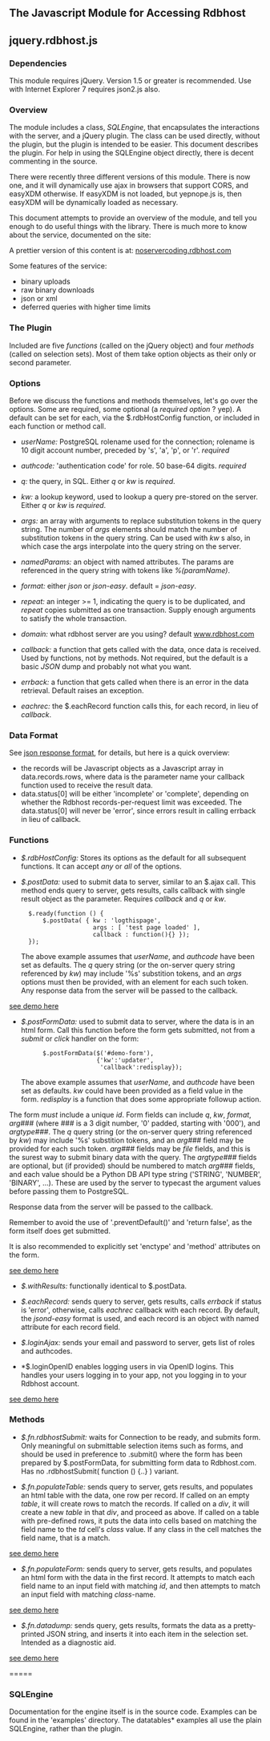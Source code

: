 ﻿
## The Javascript Module for Accessing Rdbhost
## jquery.rdbhost.js ##

### Dependencies ###
This module requires jQuery.  Version 1.5 or greater is recommended.
Use with Internet Explorer 7 requires json2.js also.

### Overview ###
The module includes a class, *SQLEngine*, that encapsulates the interactions with the server, and a
jQuery plugin.  The class can be used directly, without the plugin, but the plugin is intended to be easier. This document describes the plugin.  For help in using the SQLEngine object directly, there is decent commenting in the source.

There were recently three different versions of this module.  There is now one, and it will dynamically use ajax in browsers that support CORS, and easyXDM otherwise.  If easyXDM is not loaded, but yepnope.js is, then easyXDM will be dynamically loaded as necessary.

This document attempts to provide an overview of the module, and tell you enough to do useful things with the library.  There is much more to know about the service, documented on the site:

A prettier version of this content is at: [noservercoding.rdbhost.com](http://noservercoding.rdbhost.com)

Some features of the service:

* binary uploads
* raw binary downloads
* json or xml
* deferred queries with higher time limits


### The Plugin ###
Included are five _functions_ (called on the jQuery object) and four _methods_ (called on selection sets).  Most of them take option objects as their only or second parameter.

### Options ###
Before we discuss the functions and methods themselves, let's go over the options.  Some are required, some optional (a _required_ _option_ ? yep).  A default can be set for each, via the $.rdbHostConfig function, or included in each function or method call.

* *userName:* PostgreSQL rolename used for the connection; rolename is 10 digit account number, preceded by 's', 'a', 'p', or 'r'. *required*

* *authcode:* 'authentication code' for role.  50 base-64 digits. *required*

* *q:* the query, in SQL.  Either _q_ or _kw_ is *required*.

* *kw:* a lookup keyword, used to lookup a query pre-stored on the server.  Either _q_ or _kw_ is *required*.

* *args:* an array with arguments to replace substitution tokens in the query string.  The number of _args_ elements should match the number of substitution tokens in the query string.  Can be used with _kw_ s also, in which case the args interpolate into the query string on the server.

* *namedParams:* an object with named attributes.  The params are referenced in the query string with tokens like _%(paramName)_.

* *format:* either _json_ or _json-easy_. default = _json-easy_.

* *repeat:* an integer >= 1, indicating the query is to be duplicated, and _repeat_ copies submitted as one transaction.  Supply enough arguments to satisfy the whole transaction.

* *domain:* what rdbhost server are you using?  default www.rdbhost.com

* *callback:* a function that gets called with the data, once data is received.  Used by functions, not by methods.
Not required, but the default is a basic _*JSON*_ dump and probably not what you want.

* *errback:* a function that gets called when there is an error in the data retrieval.  Default raises an exception.

* *eachrec:* the $.eachRecord function calls this, for each record, in lieu of _callback_.


### Data Format ###

See [json response format](http://www.rdbhost.com/result-formats.html), for details, but here is a quick overview:

* the records will be Javascript objects as a Javascript array in data.records.rows, where data is the parameter name your callback function used to receive the result data.
* data.status[0] will be either 'incomplete' or 'complete', depending on whether the Rdbhost records-per-request limit was exceeded.  The data.status[0] will never be 'error', since errors result in calling errback in lieu of callback.


### Functions ###

* *$.rdbHostConfig:* Stores its options as the default for all subsequent functions. It can accept *any* or *all* of the options.

* *$.postData:* used to submit data to server, similar to an $.ajax call.  This method ends query to server, gets results, calls callback with single result object as the parameter.
Requires _callback_ and _q_ or _kw_.

        $.ready(function () {
            $.postData( { kw : 'logthispage',
                          args : [ 'test page loaded' ],
                          callback : function(){} });
        });

    The above example assumes that _userName_, and _authcode_ have been set as defaults.
The _q_ query string (or the on-server query string referenced by _kw_) may include '%s' substition tokens, and an _args_ options must then be provided, with an element for each such token. Any response data from the server will be passed to the callback.


[see demo here](http://www.paginaswww.com/rdb/examples/jq_rdbhost_exdm_post.html)

* *$.postFormData:* used to submit data to server, where the data is in an html form. Call this function before the form gets submitted, not from a *submit* or *click* handler on the form:

            $.postFormData($('#demo-form'),
                           {'kw':'updater',
                            'callback':redisplay});

    The above example assumes that _userName_, and _authcode_ have been set as defaults. _kw_ could have been provided as a field value in the form.  _redisplay_ is a function that does some appropriate followup action.

The form *must* include a unique _id_.  Form fields can include _q_, _kw_, _format_, _arg###_ (where ### is a 3 digit number, '0' padded, starting with '000'), and _argtype###_.
The _q_ query string (or the on-server query string referenced by _kw_) may include '%s' substition tokens,
and an _arg###_ field may be provided for each such token.
_arg###_ fields may be *file* fields, and this is the surest way to submit binary data with the query.
The _argtype###_ fields are optional, but (if provided) should be numbered to match _arg###_ fields, and each value should be a Python DB API type string ('STRING', 'NUMBER', 'BINARY', ...). These are used by the server to typecast the argument values before passing them to PostgreSQL.

Response data from the server will be passed to the callback.

Remember to avoid the use of '.preventDefault()' and 'return false', as the form itself does get submitted.

It is also recommended to explicitly set 'enctype' and 'method' attributes on the form.

[see demo here](http://www.paginaswww.com/rdb/examples/jq_rdbhost_exdm_postbyform.html)

* *$.withResults:* functionally identical to $.postData.

* *$.eachRecord:* sends query to server, gets results, calls _errback_ if status is 'error', otherwise, calls _eachrec_ callback with each record.  By default, the _jsond-easy_ format is used, and each record is an object with named attribute for each record field.

* *$.loginAjax:* sends your email and password to server, gets list of roles and authcodes.

* *$.loginOpenID enables logging users in via OpenID logins.  This handles your users logging in to your app, not you logging in to your Rdbhost account.


[see demo here](http://www.paginaswww.com/rdb/examples/openid-login.html)


### Methods ###

* *$.fn.rdbhostSubmit:* waits for Connection to be ready, and submits form.
Only meaningful on submittable selection items such as forms, and should be used in preference to .submit() where the form has been prepared by $.postFormData, for submitting form data to Rdbhost.com.
Has no .rdbhostSubmit( function () {..} ) variant.

* *$.fn.populateTable:* sends query to server, gets results, and populates an html table with the data, one row per record.
If called on an empty _table_, it will create rows to match the records.
If called on a _div_, it will create a new _table_ in that _div_, and proceed as above.
If called on a table with pre-defined rows, it puts the data into cells based on matching the field name to the _td_ cell's _class_ value. If any class in the cell matches the field name, that is a match.

[see demo here](http://www.paginaswww.com/rdb/examples/jq_rdbhost_exdm_table.html)

* *$.fn.populateForm:* sends query to server, gets results, and populates an html form with the data in the first record.
It attempts to match each field name to an input field with matching _id_, and then attempts to match an input field with matching _class_-name.

[see demo here](http://www.paginaswww.com/rdb/examples/jq_rdbhost_exdm_formpop.html)

* *$.fn.datadump:* sends query, gets results, formats the data as a pretty-printed JSON string, and inserts it into each item in the selection set.  Intended as a diagnostic aid.

[see demo here](http://www.paginaswww.com/rdb/examples/jq_rdbhost_exdm_dump.html)

=====

### SQLEngine ###
Documentation for the engine itself is in the source code.  Examples can be found in the 'examples' directory.  The datatables* examples all use the plain SQLEngine, rather than the plugin.

